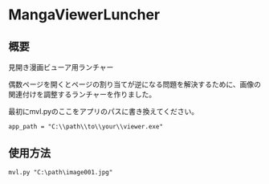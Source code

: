 # MangaViewerLuncher
## 概要
見開き漫画ビューア用ランチャー

偶数ページを開くとページの割り当てが逆になる問題を解決するために、画像の関連付けを調整するランチャーを作りました。

最初にmvl.pyのここをアプリのパスに書き換えてください。

```app_path = "C:\\path\\to\\your\\viewer.exe"```

## 使用方法

```mvl.py "C:\path\image001.jpg"```
